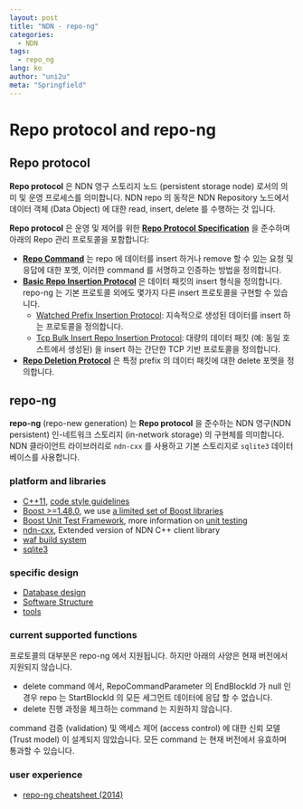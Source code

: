 ```yaml
---
layout: post
title: "NDN - repo-ng"
categories:
  - NDN
tags:
  - repo_ng
lang: ko
author: "uni2u"
meta: "Springfield"
---
```


# Repo protocol and repo-ng

## Repo protocol

**Repo protocol** 은 NDN 영구 스토리지 노드 (persistent storage node) 로서의 의미 및 운영 프로세스를 의미합니다. NDN repo 의 동작은 NDN Repository 노드에서 데이터 객체 (Data Object) 에 대한 read, insert, delete 를 수행하는 것 입니다.

**Repo protocol** 은 운영 및 제어를 위한 **[Repo Protocol Specification](02_Repo_Protocol_Specification.html)** 을 준수하며 아래의 Repo 관리 프로토콜을 포함합니다:

- **[Repo Command](03_Repo_Command.html)** 는 repo 에 데이터를 insert 하거나 remove 할 수 있는 요청 및 응답에 대한 포멧, 이러한 command 를 서명하고 인증하는 방법을 정의합니다.
- **[Basic Repo Insertion Protocol](04_Basic_Repo_Insertion_Protocol.html)** 은 데이터 패킷의 insert 형식을 정의합니다. repo-ng 는 기본 프로토콜 외에도 몇가지 다른 insert 프로토콜을 구현할 수 있습니다.
  - [Watched Prefix Insertion Protocol](05_Watched_Prefix_Insertion_Protocol.html): 지속적으로 생성된 데이터를 insert 하는 프로토콜을 정의합니다.
  - [Tcp Bulk Insert Repo Insertion Protocol](06_Tcp_Bulk_Insert_Repo_Insertion_Protocol.html): 대량의 데이터 패킷 (예: 동일 호스트에서 생성된) 을 insert 하는 간단한 TCP 기반 프로토콜을 정의합니다.
- **[Repo Deletion Protocol](07_Repo_Deletion_Protocol.html)** 은 특정 prefix 의 데이터 패킷에 대한 delete 포멧을 정의합니다.

## repo-ng

**repo-ng** (repo-new generation) 는 **Repo protocol** 을 준수하는 NDN 영구(NDN persistent) 인-네트워크 스토리지 (in-network storage) 의 구현체를 의미합니다. NDN 클라이언트 라이브러리로 `ndn-cxx` 를 사용하고 기본 스토리지로 `sqlite3` 데이터베이스를 사용합니다.

### platform and libraries

- [C++11](http://en.cppreference.com/w/),  [code style guidelines](http://redmine.named-data.net/projects/nfd/wiki/CodeStyle)
- [Boost >=1.48.0](http://www.boost.org/doc/libs/1_48_0/), we use [a limited set of Boost libraries](http://redmine.named-data.net/projects/nfd/wiki/Boost)
- [Boost Unit Test Framework](http://www.boost.org/doc/libs/1_48_0/libs/test/doc/html/index.html), more information on [unit testing](http://redmine.named-data.net/projects/nfd/wiki/UnitTesting)
- [ndn-cxx](https://github.com/named-data/ndn-cxx), Extended version of NDN C++ client library
- [waf build system](https://code.google.com/p/waf/)
- [sqlite3](http://sqlite.org/)

### specific design

- [Database design](08_Database_Design.html)
- [Software Structure](09_Software_Structure.html)
- [tools](10_Tools.html)

### current supported functions

프로토콜의 대부분은 repo-ng 에서 지원됩니다. 하지만 아래의 사양은 현재 버전에서 지원되지 않습니다.

- delete command 에서, RepoCommandParameter 의 EndBlockId 가 null 인 경우 repo 는 StartBlockId 의 모든 세그먼트 데이터에 응답 할 수 없습니다.
- delete 진행 과정을 체크하는 command 는 지원하지 않습니다.

command 검증 (validation) 및 액세스 제어 (access control) 에 대한 신뢰 모델 (Trust model) 이 설계되지 않았습니다. 모든 command 는 현재 버전에서 유효하며 통과할 수 있습니다.

### user experience

- [repo-ng cheatsheet (2014)](http://www.lists.cs.ucla.edu/pipermail/ndn-interest/attachments/20171202/84b3fec8/attachment-0001.pdf)
